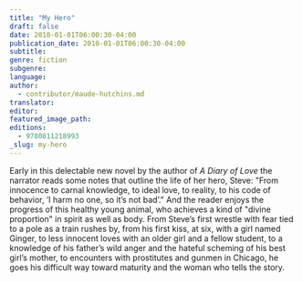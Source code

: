 ```yaml
---
title: "My Hero"
draft: false
date: 2010-01-01T06:00:30-04:00
publication_date: 2010-01-01T06:00:30-04:00
subtitle:
genre: fiction
subgenre:
language:
author:
  - contributor/maude-hutchins.md
translator:
editor:
featured_image_path:
editions:
  - 9780811218993
_slug: my-hero
---
```


Early in this delectable new novel by the author of _A Diary of Love_ the narrator reads some notes that outline the life of her hero, Steve: "From innocence to carnal knowledge, to ideal love, to reality, to his code of behavior, ’I harm no one, so it’s not bad’." And the reader enjoys the progress of this healthy young animal, who achieves a kind of "divine proportion" in spirit as well as body. From Steve’s first wrestle with fear tied to a pole as a train rushes by, from his first kiss, at six, with a girl named Ginger, to less innocent loves with an older girl and a fellow student, to a knowledge of his father’s wild anger and the hateful scheming of his best girl’s mother, to encounters with prostitutes and gunmen in Chicago, he goes his difficult way toward maturity and the woman who tells the story.

